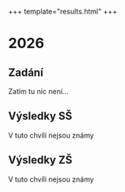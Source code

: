 +++
template="results.html"
+++

# 2026

## Zadání

Zatím tu nic není...

## Výsledky SŠ

V tuto chvíli nejsou známy

## Výsledky ZŠ

V tuto chvíli nejsou známy
